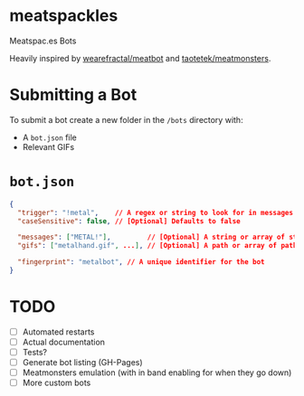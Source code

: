 meatspackles
============

Meatspac.es Bots

Heavily inspired by [wearefractal/meatbot](https://github.com/wearefractal/meatbot) and [taotetek/meatmonsters](https://github.com/taotetek/meatmonsters).

Submitting a Bot
================

To submit a bot create a new folder in the `/bots` directory with:
- A `bot.json` file
- Relevant GIFs

`bot.json`
==========

```JSON
{
  "trigger": "!metal",    // A regex or string to look for in messages
  "caseSensitive": false, // [Optional] Defaults to false

  "messages": ["METAL!"],         // [Optional] A string or array of strings
  "gifs": ["metalhand.gif", ...], // [Optional] A path or array of paths

  "fingerprint": "metalbot", // A unique identifier for the bot
}
```


TODO
====

- [ ] Automated restarts
- [ ] Actual documentation
- [ ] Tests?
- [ ] Generate bot listing (GH-Pages)
- [ ] Meatmonsters emulation (with in band enabling for when they go down)
- [ ] More custom bots
